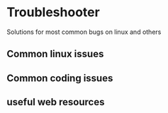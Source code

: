 # Troubleshooter
Solutions for most common bugs on linux and others

## Common linux issues

## Common coding issues

## useful web resources
